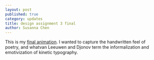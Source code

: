 ```yaml
---
layout: post
published: true
category: updates
title: design assignment 3 final
author: Susanna Chen
---
```

This is my [final animation](https://drive.google.com/file/d/1HUkNVOo6AhnLDqssHbKV_LYBI2yY4-Lb/view?usp=sharinghttps://drive.google.com/file/d/1HUkNVOo6AhnLDqssHbKV_LYBI2yY4-Lb/view?usp=sharing). I wanted to capture the handwritten feel of poetry, and whatvan Leeuwen and Djonov term the informalization and emotivization of kinetic typography. 

